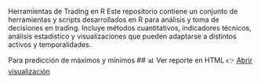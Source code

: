 Herramientas de Trading en R
Este repositorio contiene un conjunto de herramientas y scripts desarrollados en R para análisis y toma de decisiones en trading. Incluye métodos cuantitativos, indicadores técnicos, análisis estadístico y visualizaciones que pueden adaptarse a distintos activos y temporalidades.

Para predicción de máximos y mínimos ## 📊 Ver reporte en HTML
👉 [Abrir visualización](https://htmlpreview.github.io/?https://github.com/LFernandoCode/Herramientas-de-Trading-en-R/blob/main/Predici%C3%B3n%20de%20m%C3%A1ximos%20y%20m%C3%ADnimos.html)

